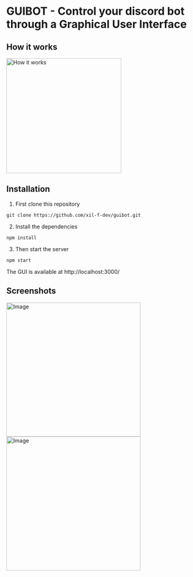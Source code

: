 # GUIBOT - Control your discord bot through a Graphical User Interface

## How it works

<img src="https://i.ibb.co/tsJwsP9/image.png" width="300" alt="How it works">

## Installation

1. First clone this repository

```
git clone https://github.com/xil-f-dev/guibot.git
```

2. Install the dependencies

```
npm install
```

3. Then start the server

```
npm start
```

The GUI is available at http://localhost:3000/

## Screenshots
<img src="https://i.goopics.net/VgWrv.png" width="350" alt="Image"><img src="https://i.goopics.net/kya9o.png" width="350" alt="Image">

